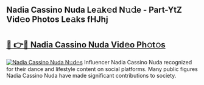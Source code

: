 ## Nadia Cassino Nuda Le𝚊k𝚎d N𝚞𝚍e - Part-YtZ Vid𝚎o Photos Le𝚊ks fHJhj

# <h2><a href="http://fbbx01.evod.top/?m=Nadia+Cassino+Nuda">🔗 👉🔴 Nadia Cassino Nuda Vid𝚎o Ph𝚘t𝚘s</a></h2>

[![Nadia Cassino Nuda N𝚞d𝚎s](https://i.imgur.com/8V9OHl7.gif)](http://fbbx01.evod.top/?m=Nadia+Cassino+Nuda)
Influencer Nadia Cassino Nuda recognized for their dance and lifestyle content on social platforms. Many public figures Nadia Cassino Nuda have made significant contributions to society. 
